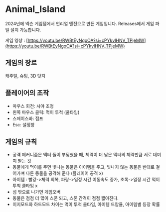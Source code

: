 # Animal_Island
2024년에 넥슨 게임잼에서 언리얼 엔진으로 만든 게임입니다.
Releases에서 게임 파일 설치 가능합니다.

게임 영상 : [https://youtu.be/RWBtEyNgoOA?si=cPYkvlHNV_TPjeMW](https://youtu.be/RWBtEyNgoOA?si=cPYkvlHNV_TPjeMW)

## 게임의 장르 
캐주얼, 슈팅, 3D 닷지

## 플레이어의 조작 
- 마우스 회전: 시야 조정
- 왼쪽 마우스 클릭: 먹이 투척 (쿨타임)
- 스페이스바: 점프
- Esc: 설정창

## 게임의 규칙 
- 공격 메커니즘은 액터 둘이 부딪혔을 때, 체력이 더 낮은 액터의 체력만큼 서로 데미지 받는 것 
- 동물에게 먹이를 주면 빛나는 동물은 아이템을 주고, 빛나지 않는 동물은 반대로 걸어가며 다른 동물을 공격해 준다 (플레이어 공격 x)
- 아이템 : 빨강->체력 회복, 파랑->일정 시간 이동속도 증가, 초록->일정 시간 먹이 투척 쿨타임 x
- 섬 밖으로 나가면 게임오버
- 동물은 점점 더 많이 스폰 되고, 스폰 간격이 점점 짧아진다.
- 이지모드와 하드모드 차이는 먹이 투척 쿨타임, 아이템 드랍율, 아이템별 등장 확률
